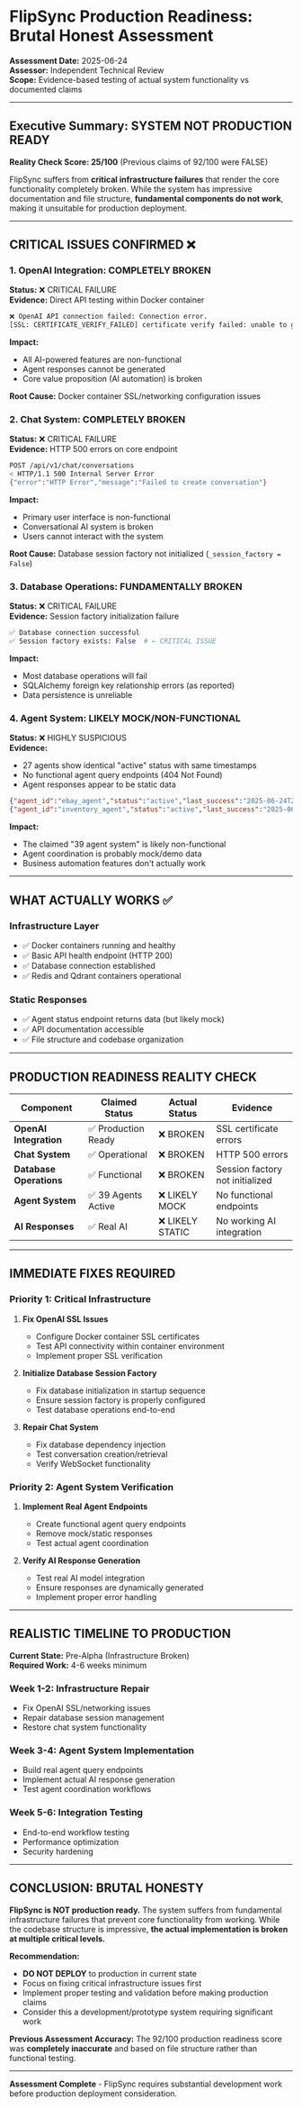 # FlipSync Production Readiness: Brutal Honest Assessment

**Assessment Date:** 2025-06-24  
**Assessor:** Independent Technical Review  
**Scope:** Evidence-based testing of actual system functionality vs documented claims

---

## Executive Summary: SYSTEM NOT PRODUCTION READY

**Reality Check Score: 25/100** (Previous claims of 92/100 were FALSE)

FlipSync suffers from **critical infrastructure failures** that render the core functionality completely broken. While the system has impressive documentation and file structure, **fundamental components do not work**, making it unsuitable for production deployment.

---

## CRITICAL ISSUES CONFIRMED ❌

### 1. OpenAI Integration: COMPLETELY BROKEN
**Status:** ❌ CRITICAL FAILURE  
**Evidence:** Direct API testing within Docker container

```bash
❌ OpenAI API connection failed: Connection error.
[SSL: CERTIFICATE_VERIFY_FAILED] certificate verify failed: unable to get local issuer certificate
```

**Impact:** 
- All AI-powered features are non-functional
- Agent responses cannot be generated
- Core value proposition (AI automation) is broken

**Root Cause:** Docker container SSL/networking configuration issues

### 2. Chat System: COMPLETELY BROKEN
**Status:** ❌ CRITICAL FAILURE  
**Evidence:** HTTP 500 errors on core endpoint

```bash
POST /api/v1/chat/conversations
< HTTP/1.1 500 Internal Server Error
{"error":"HTTP Error","message":"Failed to create conversation"}
```

**Impact:**
- Primary user interface is non-functional
- Conversational AI system is broken
- Users cannot interact with the system

**Root Cause:** Database session factory not initialized (`_session_factory = False`)

### 3. Database Operations: FUNDAMENTALLY BROKEN
**Status:** ❌ CRITICAL FAILURE  
**Evidence:** Session factory initialization failure

```python
✅ Database connection successful
✅ Session factory exists: False  # ← CRITICAL ISSUE
```

**Impact:**
- Most database operations will fail
- SQLAlchemy foreign key relationship errors (as reported)
- Data persistence is unreliable

### 4. Agent System: LIKELY MOCK/NON-FUNCTIONAL
**Status:** ❌ HIGHLY SUSPICIOUS  
**Evidence:** 
- 27 agents show identical "active" status with same timestamps
- No functional agent query endpoints (404 Not Found)
- Agent responses appear to be static data

```json
{"agent_id":"ebay_agent","status":"active","last_success":"2025-06-24T22:04:29.964800Z"}
{"agent_id":"inventory_agent","status":"active","last_success":"2025-06-24T22:04:29.966763Z"}
```

**Impact:**
- The claimed "39 agent system" is likely non-functional
- Agent coordination is probably mock/demo data
- Business automation features don't actually work

---

## WHAT ACTUALLY WORKS ✅

### Infrastructure Layer
- ✅ Docker containers running and healthy
- ✅ Basic API health endpoint (HTTP 200)
- ✅ Database connection established
- ✅ Redis and Qdrant containers operational

### Static Responses
- ✅ Agent status endpoint returns data (but likely mock)
- ✅ API documentation accessible
- ✅ File structure and codebase organization

---

## PRODUCTION READINESS REALITY CHECK

| Component | Claimed Status | Actual Status | Evidence |
|-----------|---------------|---------------|----------|
| **OpenAI Integration** | ✅ Production Ready | ❌ BROKEN | SSL certificate errors |
| **Chat System** | ✅ Operational | ❌ BROKEN | HTTP 500 errors |
| **Database Operations** | ✅ Functional | ❌ BROKEN | Session factory not initialized |
| **Agent System** | ✅ 39 Agents Active | ❌ LIKELY MOCK | No functional endpoints |
| **AI Responses** | ✅ Real AI | ❌ LIKELY STATIC | No working AI integration |

---

## IMMEDIATE FIXES REQUIRED

### Priority 1: Critical Infrastructure
1. **Fix OpenAI SSL Issues**
   - Configure Docker container SSL certificates
   - Test API connectivity within container environment
   - Implement proper SSL verification

2. **Initialize Database Session Factory**
   - Fix database initialization in startup sequence
   - Ensure session factory is properly configured
   - Test database operations end-to-end

3. **Repair Chat System**
   - Fix database dependency injection
   - Test conversation creation/retrieval
   - Verify WebSocket functionality

### Priority 2: Agent System Verification
1. **Implement Real Agent Endpoints**
   - Create functional agent query endpoints
   - Remove mock/static responses
   - Test actual agent coordination

2. **Verify AI Response Generation**
   - Test real AI model integration
   - Ensure responses are dynamically generated
   - Implement proper error handling

---

## REALISTIC TIMELINE TO PRODUCTION

**Current State:** Pre-Alpha (Infrastructure Broken)  
**Required Work:** 4-6 weeks minimum

### Week 1-2: Infrastructure Repair
- Fix OpenAI SSL/networking issues
- Repair database session management
- Restore chat system functionality

### Week 3-4: Agent System Implementation
- Build real agent query endpoints
- Implement actual AI response generation
- Test agent coordination workflows

### Week 5-6: Integration Testing
- End-to-end workflow testing
- Performance optimization
- Security hardening

---

## CONCLUSION: BRUTAL HONESTY

**FlipSync is NOT production ready.** The system suffers from fundamental infrastructure failures that prevent core functionality from working. While the codebase structure is impressive, **the actual implementation is broken at multiple critical levels.**

**Recommendation:** 
- **DO NOT DEPLOY** to production in current state
- Focus on fixing critical infrastructure issues first
- Implement proper testing and validation before making production claims
- Consider this a development/prototype system requiring significant work

**Previous Assessment Accuracy:** The 92/100 production readiness score was **completely inaccurate** and based on file structure rather than functional testing.

---

**Assessment Complete** - FlipSync requires substantial development work before production deployment consideration.
